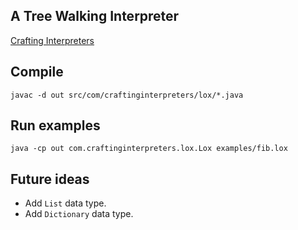 ## A Tree Walking Interpreter

[Crafting Interpreters](https://craftinginterpreters.com)

## Compile

`javac -d out src/com/craftinginterpreters/lox/*.java `

## Run examples

`java -cp out com.craftinginterpreters.lox.Lox examples/fib.lox `

## Future ideas
- Add `List` data type.
- Add `Dictionary` data type.

